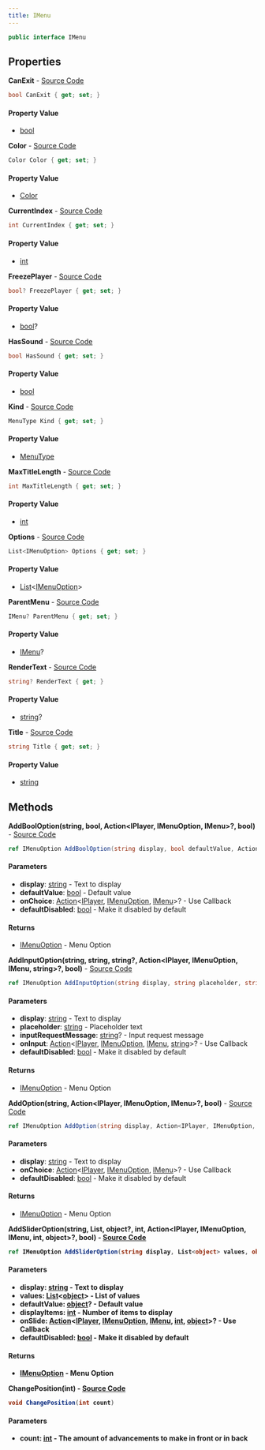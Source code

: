 ```yaml
---
title: IMenu
---
```


```csharp
public interface IMenu
```

## Properties

**CanExit** - [Source Code](https://github.com/swiftly-solution/swiftlys2/blob/main/managed/src/SwiftlyS2.Shared/Modules/Menus/IMenu.cs#L40)

```csharp
bool CanExit { get; set; }
```

#### Property Value

- [bool](https://learn.microsoft.com/dotnet/api/system.boolean)

**Color** - [Source Code](https://github.com/swiftly-solution/swiftlys2/blob/main/managed/src/SwiftlyS2.Shared/Modules/Menus/IMenu.cs#L48)

```csharp
Color Color { get; set; }
```

#### Property Value

- [Color](/docs/api/shared/natives/color)

**CurrentIndex** - [Source Code](https://github.com/swiftly-solution/swiftlys2/blob/main/managed/src/SwiftlyS2.Shared/Modules/Menus/IMenu.cs#L56)

```csharp
int CurrentIndex { get; set; }
```

#### Property Value

- [int](https://learn.microsoft.com/dotnet/api/system.int32)

**FreezePlayer** - [Source Code](https://github.com/swiftly-solution/swiftlys2/blob/main/managed/src/SwiftlyS2.Shared/Modules/Menus/IMenu.cs#L28)

```csharp
bool? FreezePlayer { get; set; }
```

#### Property Value

- [bool](https://learn.microsoft.com/dotnet/api/system.boolean)?

**HasSound** - [Source Code](https://github.com/swiftly-solution/swiftlys2/blob/main/managed/src/SwiftlyS2.Shared/Modules/Menus/IMenu.cs#L32)

```csharp
bool HasSound { get; set; }
```

#### Property Value

- [bool](https://learn.microsoft.com/dotnet/api/system.boolean)

**Kind** - [Source Code](https://github.com/swiftly-solution/swiftlys2/blob/main/managed/src/SwiftlyS2.Shared/Modules/Menus/IMenu.cs#L44)

```csharp
MenuType Kind { get; set; }
```

#### Property Value

- [MenuType](/docs/api/shared/menus/menutype)

**MaxTitleLength** - [Source Code](https://github.com/swiftly-solution/swiftlys2/blob/main/managed/src/SwiftlyS2.Shared/Modules/Menus/IMenu.cs#L20)

```csharp
int MaxTitleLength { get; set; }
```

#### Property Value

- [int](https://learn.microsoft.com/dotnet/api/system.int32)

**Options** - [Source Code](https://github.com/swiftly-solution/swiftlys2/blob/main/managed/src/SwiftlyS2.Shared/Modules/Menus/IMenu.cs#L24)

```csharp
List<IMenuOption> Options { get; set; }
```

#### Property Value

- [List](https://learn.microsoft.com/dotnet/api/system.collections.generic.list-1)<[IMenuOption](/docs/api/shared/menus/imenuoption)>

**ParentMenu** - [Source Code](https://github.com/swiftly-solution/swiftlys2/blob/main/managed/src/SwiftlyS2.Shared/Modules/Menus/IMenu.cs#L36)

```csharp
IMenu? ParentMenu { get; set; }
```

#### Property Value

- [IMenu](/docs/api/shared/menus/imenu)?

**RenderText** - [Source Code](https://github.com/swiftly-solution/swiftlys2/blob/main/managed/src/SwiftlyS2.Shared/Modules/Menus/IMenu.cs#L52)

```csharp
string? RenderText { get; }
```

#### Property Value

- [string](https://learn.microsoft.com/dotnet/api/system.string)?

**Title** - [Source Code](https://github.com/swiftly-solution/swiftlys2/blob/main/managed/src/SwiftlyS2.Shared/Modules/Menus/IMenu.cs#L16)

```csharp
string Title { get; set; }
```

#### Property Value

- [string](https://learn.microsoft.com/dotnet/api/system.string)

## Methods

**AddBoolOption(string, bool, Action<IPlayer, IMenuOption, IMenu>?, bool)** - [Source Code](https://github.com/swiftly-solution/swiftlys2/blob/main/managed/src/SwiftlyS2.Shared/Modules/Menus/IMenu.cs#L74)

```csharp
ref IMenuOption AddBoolOption(string display, bool defaultValue, Action<IPlayer, IMenuOption, IMenu>? onChoice, bool defaultDisabled = false)
```

#### Parameters

- **display**: [string](https://learn.microsoft.com/dotnet/api/system.string) - Text to display
- **defaultValue**: [bool](https://learn.microsoft.com/dotnet/api/system.boolean) - Default value
- **onChoice**: [Action](https://learn.microsoft.com/dotnet/api/system.action-3)<[IPlayer](/docs/api/shared/players/iplayer), [IMenuOption](/docs/api/shared/menus/imenuoption), [IMenu](/docs/api/shared/menus/imenu)>? - Use Callback
- **defaultDisabled**: [bool](https://learn.microsoft.com/dotnet/api/system.boolean) - Make it disabled by default

#### Returns

- [IMenuOption](/docs/api/shared/menus/imenuoption) - Menu Option

**AddInputOption(string, string, string?, Action<IPlayer, IMenuOption, IMenu, string>?, bool)** - [Source Code](https://github.com/swiftly-solution/swiftlys2/blob/main/managed/src/SwiftlyS2.Shared/Modules/Menus/IMenu.cs#L84)

```csharp
ref IMenuOption AddInputOption(string display, string placeholder, string? inputRequestMessage, Action<IPlayer, IMenuOption, IMenu, string>? onInput, bool defaultDisabled = false)
```

#### Parameters

- **display**: [string](https://learn.microsoft.com/dotnet/api/system.string) - Text to display
- **placeholder**: [string](https://learn.microsoft.com/dotnet/api/system.string) - Placeholder text
- **inputRequestMessage**: [string](https://learn.microsoft.com/dotnet/api/system.string)? - Input request message
- **onInput**: [Action](https://learn.microsoft.com/dotnet/api/system.action-4)<[IPlayer](/docs/api/shared/players/iplayer), [IMenuOption](/docs/api/shared/menus/imenuoption), [IMenu](/docs/api/shared/menus/imenu), [string](https://learn.microsoft.com/dotnet/api/system.string)>? - Use Callback
- **defaultDisabled**: [bool](https://learn.microsoft.com/dotnet/api/system.boolean) - Make it disabled by default

#### Returns

- [IMenuOption](/docs/api/shared/menus/imenuoption) - Menu Option

**AddOption(string, Action<IPlayer, IMenuOption, IMenu>?, bool)** - [Source Code](https://github.com/swiftly-solution/swiftlys2/blob/main/managed/src/SwiftlyS2.Shared/Modules/Menus/IMenu.cs#L65)

```csharp
ref IMenuOption AddOption(string display, Action<IPlayer, IMenuOption, IMenu>? onChoice, bool defaultDisabled = false)
```

#### Parameters

- **display**: [string](https://learn.microsoft.com/dotnet/api/system.string) - Text to display
- **onChoice**: [Action](https://learn.microsoft.com/dotnet/api/system.action-3)<[IPlayer](/docs/api/shared/players/iplayer), [IMenuOption](/docs/api/shared/menus/imenuoption), [IMenu](/docs/api/shared/menus/imenu)>? - Use Callback
- **defaultDisabled**: [bool](https://learn.microsoft.com/dotnet/api/system.boolean) - Make it disabled by default

#### Returns

- [IMenuOption](/docs/api/shared/menus/imenuoption) - Menu Option

**AddSliderOption(string, List<object>, object?, int, Action<IPlayer, IMenuOption, IMenu, int, object>?, bool)** - [Source Code](https://github.com/swiftly-solution/swiftlys2/blob/main/managed/src/SwiftlyS2.Shared/Modules/Menus/IMenu.cs#L95)

```csharp
ref IMenuOption AddSliderOption(string display, List<object> values, object? defaultValue, int displayItems, Action<IPlayer, IMenuOption, IMenu, int, object>? onSlide, bool defaultDisabled = false)
```

#### Parameters

- **display**: [string](https://learn.microsoft.com/dotnet/api/system.string) - Text to display
- **values**: [List](https://learn.microsoft.com/dotnet/api/system.collections.generic.list-1)<[object](https://learn.microsoft.com/dotnet/api/system.object)> - List of values
- **defaultValue**: [object](https://learn.microsoft.com/dotnet/api/system.object)? - Default value
- **displayItems**: [int](https://learn.microsoft.com/dotnet/api/system.int32) - Number of items to display
- **onSlide**: [Action](https://learn.microsoft.com/dotnet/api/system.action-5)<[IPlayer](/docs/api/shared/players/iplayer), [IMenuOption](/docs/api/shared/menus/imenuoption), [IMenu](/docs/api/shared/menus/imenu), [int](https://learn.microsoft.com/dotnet/api/system.int32), [object](https://learn.microsoft.com/dotnet/api/system.object)>? - Use Callback
- **defaultDisabled**: [bool](https://learn.microsoft.com/dotnet/api/system.boolean) - Make it disabled by default

#### Returns

- [IMenuOption](/docs/api/shared/menus/imenuoption) - Menu Option

**ChangePosition(int)** - [Source Code](https://github.com/swiftly-solution/swiftlys2/blob/main/managed/src/SwiftlyS2.Shared/Modules/Menus/IMenu.cs#L101)

```csharp
void ChangePosition(int count)
```

#### Parameters

- **count**: [int](https://learn.microsoft.com/dotnet/api/system.int32) - The amount of advancements to make in front or in back

